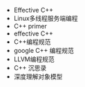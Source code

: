 * Effective C++
* Linux多线程服务端编程
* C++ primer
* effective C++
* C++编程规范
* google C++ 编程规范
* LLVM编程规范
* C++ 沉思录
* 深度理解对象模型



